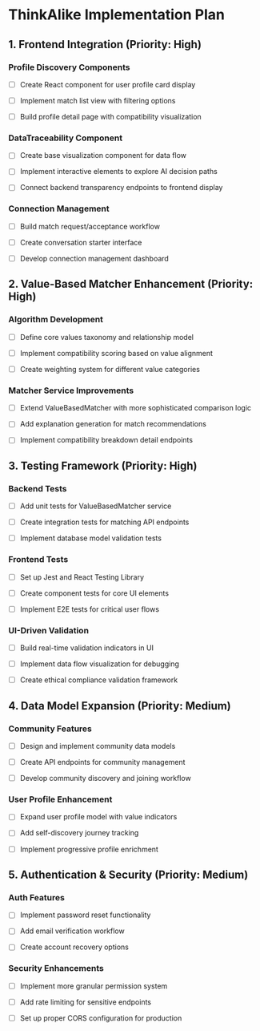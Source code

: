 # ThinkAlike Implementation Plan

## 1. Frontend Integration (Priority: High)

### Profile Discovery Components

* [ ] Create React component for user profile card display

* [ ] Implement match list view with filtering options
* [ ] Build profile detail page with compatibility visualization

### DataTraceability Component

* [ ] Create base visualization component for data flow

* [ ] Implement interactive elements to explore AI decision paths
* [ ] Connect backend transparency endpoints to frontend display

### Connection Management

* [ ] Build match request/acceptance workflow

* [ ] Create conversation starter interface
* [ ] Develop connection management dashboard

## 2. Value-Based Matcher Enhancement (Priority: High)

### Algorithm Development

* [ ] Define core values taxonomy and relationship model

* [ ] Implement compatibility scoring based on value alignment
* [ ] Create weighting system for different value categories

### Matcher Service Improvements

* [ ] Extend ValueBasedMatcher with more sophisticated comparison logic

* [ ] Add explanation generation for match recommendations
* [ ] Implement compatibility breakdown detail endpoints

## 3. Testing Framework (Priority: High)

### Backend Tests

* [ ] Add unit tests for ValueBasedMatcher service

* [ ] Create integration tests for matching API endpoints
* [ ] Implement database model validation tests

### Frontend Tests

* [ ] Set up Jest and React Testing Library

* [ ] Create component tests for core UI elements
* [ ] Implement E2E tests for critical user flows

### UI-Driven Validation

* [ ] Build real-time validation indicators in UI

* [ ] Implement data flow visualization for debugging
* [ ] Create ethical compliance validation framework

## 4. Data Model Expansion (Priority: Medium)

### Community Features

* [ ] Design and implement community data models

* [ ] Create API endpoints for community management
* [ ] Develop community discovery and joining workflow

### User Profile Enhancement

* [ ] Expand user profile model with value indicators

* [ ] Add self-discovery journey tracking
* [ ] Implement progressive profile enrichment

## 5. Authentication & Security (Priority: Medium)

### Auth Features

* [ ] Implement password reset functionality

* [ ] Add email verification workflow
* [ ] Create account recovery options

### Security Enhancements

* [ ] Implement more granular permission system

* [ ] Add rate limiting for sensitive endpoints
* [ ] Set up proper CORS configuration for production
